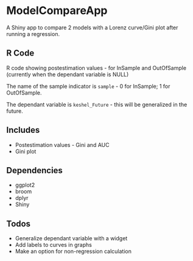 # ModelCompareApp

A Shiny app to compare 2 models with a Lorenz curve/Gini plot after running a regression.

## R Code

R code showing postestimation values - for InSample and OutOfSample (currently when the dependant variable is NULL)  

The name of the sample indicator is `sample` - 0 for InSample; 1 for OutOfSample.
 
The dependant variable is `keshel_Future` - this will be generalized in the future.  

## Includes

* Postestimation values - Gini and AUC 
* Gini plot

## Dependencies
* ggplot2
* broom
* dplyr
* Shiny
  
## Todos
* Generalize dependant variable with a widget
* Add labels to curves in graphs
* Make an option for non-regression calculation
